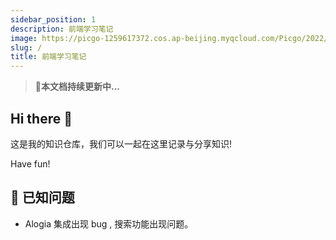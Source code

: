 ```yaml
---
sidebar_position: 1
description: 前端学习笔记
image: https://picgo-1259617372.cos.ap-beijing.myqcloud.com/Picgo/2022/01/19-11-28-23-404Lab.jpeg
slug: /
title: 前端学习笔记
---
```


> 🚀**本文档持续更新中...**

## Hi there 👋

这是我的知识仓库，我们可以一起在这里记录与分享知识!

Have fun!

## 🐞 已知问题

- Alogia 集成出现 bug , 搜索功能出现问题。
